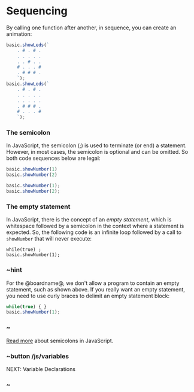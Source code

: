 # Sequencing

By calling one function after another, in sequence, you can create an animation:

```typescript
basic.showLeds(`
    . # . # .
    . . . . .
    . . # . .
    # . . . #
    . # # # .
    `);
basic.showLeds(`
    . # . # .
    . . . . .
    . . . . .
    . # # # .
    # . . . #
    `);
```

### The semicolon 

In JavaScript, the semicolon (;) is used to terminate (or end) a statement. However, in most
cases, the semicolon is optional and can be omitted. So both code sequences below are 
legal:

```typescript
basic.showNumber(1)
basic.showNumber(2)
```

```typescript
basic.showNumber(1); 
basic.showNumber(2);
```

### The empty statement

In JavaScript, there is the concept of an *empty statement*, which is whitespace followed by
a semicolon in the context where a statement is expected.
So, the following code is an infinite loop
followed by a call to `showNumber` that will never execute:
```typescript-ignore
while(true) ;
basic.showNumber(1);
```


### ~hint
For the @boardname@, we don't allow a program to contain an empty statement, such as shown above. 
If you really want an empty statement, you need to use curly braces to delimit an empty statement block:
```typescript
while(true) { } 
basic.showNumber(1);
```
### ~

[Read more](http://inimino.org/~inimino/blog/javascript_semicolons) about semicolons in JavaScript.

### ~button /js/variables
NEXT: Variable Declarations
### ~